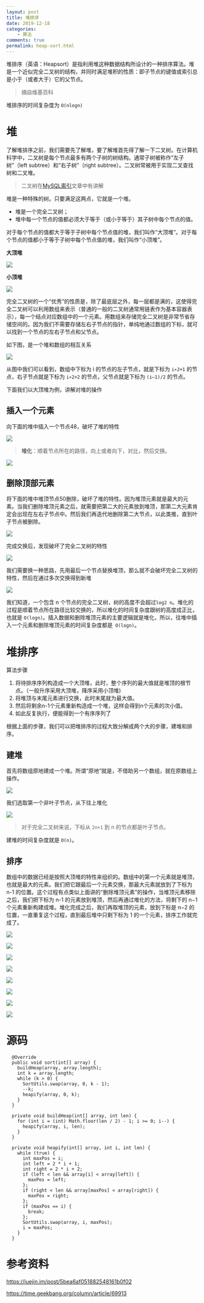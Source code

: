 ```yaml
---
layout: post
title: 堆排序
date: 2019-12-18
categories:
    - 算法
comments: true
permalink: heap-sort.html
---
```


堆排序（英语：Heapsort）是指利用堆这种数据结构所设计的一种排序算法。堆是一个近似完全二叉树的结构，并同时满足堆积的性质：即子节点的键值或索引总是小于（或者大于）它的父节点。

> 摘自维基百科

堆排序的时间复杂度为 `O(nlogn) `
# 堆
了解堆排序之前，我们需要先了解堆，要了解堆首先得了解一下二叉树。在计算机科学中，二叉树是每个节点最多有两个子树的树结构。通常子树被称作“左子树”（left subtree）和“右子树”（right subtree）。二叉树常被用于实现二叉查找树和二叉堆。

> 二叉树在[MySQL索引](https://edgar615.github.io/mysql-index-binary-tree.html)文章中有讲解

堆是一种特殊的树。只要满足这两点，它就是一个堆。

- 堆是一个完全二叉树；
- 堆中每一个节点的值都必须大于等于（或小于等于）其子树中每个节点的值。

对于每个节点的值都大于等于子树中每个节点值的堆，我们叫作“大顶堆”。对于每个节点的值都小于等于子树中每个节点值的堆，我们叫作“小顶堆”。

**大顶堆**

![](/assets/images/posts/sorting-algorithm/heap-sort-1.png)

**小顶堆**

![](/assets/images/posts/sorting-algorithm/heap-sort-2.png)

完全二叉树的一个“优秀”的性质是，除了最底层之外，每一层都是满的，这使得完全二叉树可以利用数组来表示（普通的一般的二叉树通常用链表作为基本容器表示），每一个结点对应数组中的一个元素。用数组来存储完全二叉树是非常节省存储空间的。因为我们不需要存储左右子节点的指针，单纯地通过数组的下标，就可以找到一个节点的左右子节点和父节点。

如下图，是一个堆和数组的相互关系

![](/assets/images/posts/sorting-algorithm/heap-sort-3.png)

从图中我们可以看到，数组中下标为 i 的节点的左子节点，就是下标为 `i∗2+1` 的节点，右子节点就是下标为 `i∗2+2` 的节点，父节点就是下标为 `(i–1)/2` 的节点。

下面我们以大顶堆为例，讲解对堆的操作

## 插入一个元素

向下面的堆中插入一个节点48，破坏了堆的特性

![](/assets/images/posts/sorting-algorithm/heap-sort-4.png)

> **堆化**：顺着节点所在的路径，向上或者向下，对比，然后交换。

![](/assets/images/posts/sorting-algorithm/heap-sort-5.png)

## 删除顶部元素

将下面的堆中堆顶节点50删除，破坏了堆的特性。因为堆顶元素就是最大的元素。当我们删除堆顶元素之后，就需要把第二大的元素放到堆顶，那第二大元素肯定会出现在左右子节点中。然后我们再迭代地删除第二大节点，以此类推，直到叶子节点被删除。

![](/assets/images/posts/sorting-algorithm/heap-sort-6.png)

完成交换后，发现破坏了完全二叉树的特性

![](/assets/images/posts/sorting-algorithm/heap-sort-7.png)

我们需要换一种思路，先用最后一个节点替换堆顶，那么就不会破坏完全二叉树的特性，然后在通过多次交换得到新堆

![](/assets/images/posts/sorting-algorithm/heap-sort-8.png)

我们知道，一个包含 n 个节点的完全二叉树，树的高度不会超过`log2 n`。堆化的过程是顺着节点所在路径比较交换的，所以堆化的时间复杂度跟树的高度成正比，也就是 `O(logn)`。插入数据和删除堆顶元素的主要逻辑就是堆化，所以，往堆中插入一个元素和删除堆顶元素的时间复杂度都是` O(logn)`。

# 堆排序

算法步骤

1. 将待排序序列构造成一个大顶堆，此时，整个序列的最大值就是堆顶的根节点。（一般升序采用大顶堆，降序采用小顶堆)
2. 将堆顶与末尾元素进行交换，此时末尾就为最大值。
3. 然后将剩余n-1个元素重新构造成一个堆，这样会得到n个元素的次小值。
4. 如此反复执行，便能得到一个有序序列了

根据上面的步骤，我们可以把堆排序的过程大致分解成两个大的步骤，建堆和排序。

## 建堆
首先将数组原地建成一个堆。所谓“原地”就是，不借助另一个数组，就在原数组上操作。

![](/assets/images/posts/sorting-algorithm/heap-sort-9.png)

我们选取第一个非叶子节点，从下往上堆化

![](/assets/images/posts/sorting-algorithm/heap-sort-10.png)

> 对于完全二叉树来说，下标从 `2n+1` 到 n 的节点都是叶子节点。

建堆的时间复杂度就是 `O(n)`。

## 排序
数组中的数据已经是按照大顶堆的特性来组织的。数组中的第一个元素就是堆顶，也就是最大的元素。我们把它跟最后一个元素交换，那最大元素就放到了下标为 n-1 的位置。这个过程有点类似上面讲的“删除堆顶元素”的操作，当堆顶元素移除之后，我们把下标为 n-1 的元素放到堆顶，然后再通过堆化的方法，将剩下的 n−1 个元素重新构建成堆。堆化完成之后，我们再取堆顶的元素，放到下标是 n−2 的位置，一直重复这个过程，直到最后堆中只剩下标为 1 的一个元素，排序工作就完成了。

![](/assets/images/posts/sorting-algorithm/heap-sort-11.png)

![](/assets/images/posts/sorting-algorithm/heap-sort-12.png)

![](/assets/images/posts/sorting-algorithm/heap-sort-13.png)

![](/assets/images/posts/sorting-algorithm/heap-sort-14.png)

![](/assets/images/posts/sorting-algorithm/heap-sort-15.png)

![](/assets/images/posts/sorting-algorithm/heap-sort-16.png)

![](/assets/images/posts/sorting-algorithm/heap-sort-17.png)

![](/assets/images/posts/sorting-algorithm/heap-sort-18.png)

# 源码

```
  @Override
  public void sort(int[] array) {
    buildHeap(array, array.length);
    int k = array.length;
    while (k > 0) {
      SortUtils.swap(array, 0, k - 1);
      --k;
      heapify(array, 0, k);
    }
  }

  private void buildHeap(int[] array, int len) {
    for (int i = (int) Math.floor(len / 2) - 1; i >= 0; i--) {
      heapify(array, i, len);
    }
  }

  private void heapify(int[] array, int i, int len) {
    while (true) {
      int maxPos = i;
      int left = 2 * i + 1;
      int right = 2 * i + 2;
      if (left < len && array[i] < array[left]) {
        maxPos = left;
      };
      if (right < len && array[maxPos] < array[right]) {
        maxPos = right;
      };
      if (maxPos == i) {
        break;
      };
      SortUtils.swap(array, i, maxPos);
      i = maxPos;
    }
  }
```

# 参考资料

https://juejin.im/post/5bea6af051882548161b0f02

https://time.geekbang.org/column/article/69913
